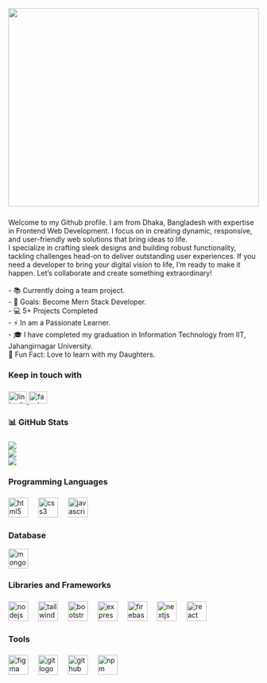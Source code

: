 <div align="center">
  <img width="100%" height="400" src="https://i.ibb.co.com/4MrWRqs/Blue-and-Purple-Modern-Futuristic-Tech-Event-Banner.jpg"  />
</div>

###

<p align="left">Welcome to my Github profile. I am from Dhaka, Bangladesh with expertise in  Frontend Web Development. I focus on in creating dynamic, responsive, and user-friendly web solutions that bring ideas to life.<br>I specialize in crafting sleek designs and building robust functionality, tackling challenges head-on to deliver outstanding user experiences. If you need a developer to bring your digital vision to life, I’m ready to make it happen. Let’s collaborate and create something extraordinary!<br><br>- 📚 Currently doing a team project.<br>- 🎯 Goals: Become Mern Stack Developer.<br>- 💻 5+ Projects Completed<br>- ⚡ In am a Passionate Learner.<br>- 🎓 I have completed my graduation in Information Technology from IIT, Jahangirnagar University.<br>🎲 Fun Fact: Love to learn with my Daughters.</p>

###

<h3 align="left">Keep in touch with</h3>

###

<div align="left">
  <a href="https://www.linkedin.com/in/nazia-islam-0740aa346" target="_blank">
    <img src="https://raw.githubusercontent.com/maurodesouza/profile-readme-generator/master/src/assets/icons/social/linkedin/default.svg" width="37" height="25" alt="linkedin logo"      />
  </a>
  <a href="https://www.facebook.com/sebelly.1992" target="_blank">
    <img src="https://raw.githubusercontent.com/maurodesouza/profile-readme-generator/master/src/assets/icons/social/facebook/default.svg" width="37" height="25" alt="facebook logo"      />
  </a>
</div>

###

<h3 align="left">📊 GitHub Stats</h3>

###

![](https://github-readme-stats.vercel.app/api?username=NaziaIslam2024&theme=shadow_green&hide_border=false&include_all_commits=true&count_private=true)<br/>
![](https://github-readme-streak-stats.herokuapp.com/?user=NaziaIslam2024&theme=shadow_green&hide_border=false)<br/>
![](https://github-readme-stats.vercel.app/api/top-langs/?username=NaziaIslam2024&theme=shadow_green&hide_border=false&include_all_commits=true&count_private=true&layout=compact)


###

<h3 align="left">Programming Languages</h3>

###

<div align="left">
  <img src="https://cdn.jsdelivr.net/gh/devicons/devicon/icons/html5/html5-plain-wordmark.svg" height="40" alt="html5 logo"  />
  <img width="12" />
  <img src="https://cdn.jsdelivr.net/gh/devicons/devicon/icons/css3/css3-plain-wordmark.svg" height="40" alt="css3 logo"  />
  <img width="12" />
  <img src="https://cdn.jsdelivr.net/gh/devicons/devicon/icons/javascript/javascript-original.svg" height="40" alt="javascript logo"  />
  <img width="12" />
</div>

###

<h3 align="left">Database</h3>


<div align="left">
  <img src="https://cdn.jsdelivr.net/gh/devicons/devicon/icons/mongodb/mongodb-original.svg" height="40" alt="mongodb logo"  />
</div>

###

<h3 align="left">Libraries and Frameworks</h3>

###

<div align="left">
  <img src="https://cdn.jsdelivr.net/gh/devicons/devicon/icons/nodejs/nodejs-original.svg" height="40" alt="nodejs logo"  />
  <img width="12" />
  <img src="https://cdn.jsdelivr.net/gh/devicons/devicon/icons/tailwindcss/tailwindcss-original-wordmark.svg" height="40" alt="tailwindcss logo"  />
  <img width="12" />
  <img src="https://cdn.jsdelivr.net/gh/devicons/devicon/icons/bootstrap/bootstrap-original.svg" height="40" alt="bootstrap logo"  />
  <img width="12" />
  <img src="https://cdn.jsdelivr.net/gh/devicons/devicon/icons/express/express-original.svg" height="40" alt="express logo"  />
  <img width="12" />
  <img src="https://cdn.jsdelivr.net/gh/devicons/devicon/icons/firebase/firebase-plain.svg" height="40" alt="firebase logo"  />
  <img width="12" />
  <img src="https://cdn.jsdelivr.net/gh/devicons/devicon/icons/nextjs/nextjs-original.svg" height="40" alt="nextjs logo"  />
  <img width="12" />
  <img src="https://cdn.jsdelivr.net/gh/devicons/devicon/icons/react/react-original.svg" height="40" alt="react logo"  />
</div>

###

<h3 align="left">Tools</h3>

###

<div align="left">
  <img src="https://cdn.jsdelivr.net/gh/devicons/devicon/icons/figma/figma-original.svg" height="40" alt="figma logo"  />
  <img width="12" />
  <img src="https://cdn.jsdelivr.net/gh/devicons/devicon/icons/git/git-original.svg" height="40" alt="git logo"  />
  <img width="12" />
  <img src="https://cdn.jsdelivr.net/gh/devicons/devicon/icons/github/github-original-wordmark.svg" height="40" alt="github logo"  />
  <img width="12" />
  <img src="https://cdn.jsdelivr.net/gh/devicons/devicon/icons/npm/npm-original-wordmark.svg" height="40" alt="npm logo"  />
</div>

###
